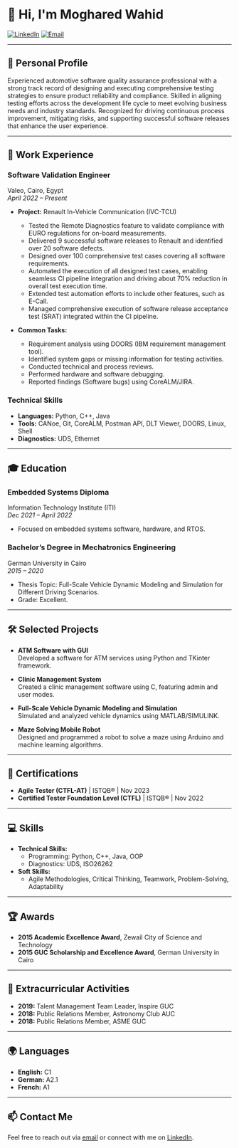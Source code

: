 # 👋 Hi, I'm Moghared Wahid

[![LinkedIn](https://img.shields.io/badge/LinkedIn-profile-blue?logo=linkedin&style=flat)](https://linkedin.com/in/mogharedwahid)
[![Email](https://img.shields.io/badge/Email-mogharedwahid@gmail.com-red?style=flat)](mailto:mogharedwahid@gmail.com)

---

## 🎯 Personal Profile
Experienced automotive software quality assurance professional with a strong track record of designing and executing comprehensive testing strategies to ensure product reliability and compliance. Skilled in aligning testing efforts across the development life cycle to meet evolving business needs and industry standards. Recognized for driving continuous process improvement, mitigating risks, and supporting successful software releases that enhance the user experience.

---

## 💼 Work Experience

### **Software Validation Engineer**  
Valeo, Cairo, Egypt  
*April 2022 – Present*

- **Project:** Renault In-Vehicle Communication (IVC-TCU)
  - Tested the Remote Diagnostics feature to validate compliance with EURO regulations for on-board measurements.
  - Delivered 9 successful software releases to Renault and identified over 20 software defects.
  - Designed over 100 comprehensive test cases covering all software requirements.
  - Automated the execution of all designed test cases, enabling seamless CI pipeline integration and driving about 70% reduction in overall test execution time.
  - Extended test automation efforts to include other features, such as E-Call.
  - Managed comprehensive execution of software release acceptance test (SRAT) integrated within the CI pipeline.

- **Common Tasks:**
  - Requirement analysis using DOORS (IBM requirement management tool).
  - Identified system gaps or missing information for testing activities.
  - Conducted technical and process reviews.
  - Performed hardware and software debugging.
  - Reported findings (Software bugs) using CoreALM/JIRA.

### **Technical Skills**
- **Languages:** Python, C++, Java
- **Tools:** CANoe, Git, CoreALM, Postman API, DLT Viewer, DOORS, Linux, Shell
- **Diagnostics:** UDS, Ethernet

---

## 🎓 Education

### **Embedded Systems Diploma**  
Information Technology Institute (ITI)  
*Dec 2021 – April 2022*
- Focused on embedded systems software, hardware, and RTOS.

### **Bachelor’s Degree in Mechatronics Engineering**  
German University in Cairo  
*2015 – 2020*
- Thesis Topic: Full-Scale Vehicle Dynamic Modeling and Simulation for Different Driving Scenarios.
- Grade: Excellent.

---

## 🛠️ Selected Projects

- **ATM Software with GUI**  
  Developed a software for ATM services using Python and TKinter framework.

- **Clinic Management System**  
  Created a clinic management software using C, featuring admin and user modes.

- **Full-Scale Vehicle Dynamic Modeling and Simulation**  
  Simulated and analyzed vehicle dynamics using MATLAB/SIMULINK. 

- **Maze Solving Mobile Robot**  
  Designed and programmed a robot to solve a maze using Arduino and machine learning algorithms.

---

## 📜 Certifications

- **Agile Tester (CTFL-AT)** | ISTQB® | Nov 2023
- **Certified Tester Foundation Level (CTFL)** | ISTQB® | Nov 2022

---

## 💻 Skills

- **Technical Skills:** 
  - Programming: Python, C++, Java, OOP
  - Diagnostics: UDS, ISO26262
- **Soft Skills:** 
  - Agile Methodologies, Critical Thinking, Teamwork, Problem-Solving, Adaptability

---

## 🏆 Awards

- **2015 Academic Excellence Award**, Zewail City of Science and Technology
- **2015 GUC Scholarship and Excellence Award**, German University in Cairo

---

## 🎉 Extracurricular Activities

- **2019:** Talent Management Team Leader, Inspire GUC
- **2018:** Public Relations Member, Astronomy Club AUC
- **2018:** Public Relations Member, ASME GUC

---

## 🌍 Languages

- **English:** C1
- **German:** A2.1
- **French:** A1

---

## 📫 Contact Me
Feel free to reach out via [email](mailto:mogharedwahid@gmail.com) or connect with me on [LinkedIn](https://linkedin.com/in/mogharedwahid).
